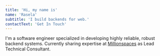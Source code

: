 ```yaml
---
title: 'Hi, my name is'
name: 'Rasela'
subtitle: 'I build backends for web.'
contactText: 'Get In Touch'
---
```


I'm a software engineer specialized in developing highly reliable, robust backend systems. Currently sharing expertise at [Millionspaces](https://www.millionspaces.com/) as Lead Technical Consultant.

